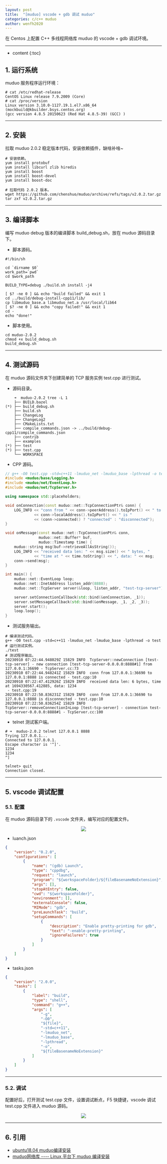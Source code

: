 ```yaml
---
layout: post
title:  "[muduo] vscode + gdb 调试 muduo"
categories: c/c++ muduo
author: wenfh2020
---
```


在 Centos 上配置 C++ 多线程网络库 muduo 的 vscode + gdb 调试环境。



---

* content
{:toc}

## 1. 运行系统

muduo 服务程序运行环境：

```shell
# cat /etc/redhat-release
CentOS Linux release 7.9.2009 (Core)
# cat /proc/version
Linux version 3.10.0-1127.19.1.el7.x86_64 (mockbuild@kbuilder.bsys.centos.org) 
(gcc version 4.8.5 20150623 (Red Hat 4.8.5-39) (GCC) )
```

---

## 2. 安装

拉取 muduo 2.0.2 稳定版本代码，安装依赖插件，缺啥补啥~

```shell
# 安装依赖。
yum install protobuf
yum install libcurl zlib hiredis
yum install boost
yum install boost-devel
yum install boost-doc

# 拉取代码 2.0.2 版本。
wget https://github.com/chenshuo/muduo/archive/refs/tags/v2.0.2.tar.gz
tar zxf v2.0.2.tar.gz
```

---

## 3. 编译脚本

编写 muduo debug 版本的编译脚本 build_debug.sh，放在 muduo 源码目录下。

* 脚本源码。

```shell
#!/bin/sh

cd `dirname $0`
work_path=`pwd`
cd $work_path

BUILD_TYPE=debug ./build.sh install -j4

[ $? -ne 0 ] && echo "build failed" && exit 1
cd ../build/debug-install-cpp11/lib/
cp libmuduo_base.a libmuduo_net.a /usr/local/lib64
[ $? -ne 0 ] && echo "copy failed!" && exit 1
cd -
echo "done!"
```

* 脚本使用。

```shell
cd muduo-2.0.2
chmod +x build_debug.sh
build_debug.sh
```

---

## 4. 测试源码

在 muduo 源码文件夹下创建简单的 TCP 服务实例 test.cpp 进行测试。

* 源码目录。

```shell
    ➜  muduo-2.0.2 tree -L 1
    ├── BUILD.bazel
(*) ├── build_debug.sh
    ├── build.sh
    ├── ChangeLog
    ├── ChangeLog2
    ├── CMakeLists.txt
    ├── compile_commands.json -> ../build/debug-cpp11/compile_commands.json
    ├── contrib
    ├── examples
(*) ├── test
(*) ├── test.cpp
    └── WORKSPACE
```

* CPP 源码。

```cpp
// g++ -O0 test.cpp -std=c++11 -lmuduo_net -lmuduo_base -lpthread -o test
#include <muduo/base/Logging.h>
#include <muduo/net/EventLoop.h>
#include <muduo/net/TcpServer.h>

using namespace std::placeholders;

void onConnection(const muduo::net::TcpConnectionPtr& conn) {
    LOG_INFO << "conn from " << conn->peerAddress().toIpPort() << " to "
             << conn->localAddress().toIpPort() << " is "
             << (conn->connected() ? "connected" : "disconnected");
}

void onMessage(const muduo::net::TcpConnectionPtr& conn,
               muduo::net::Buffer* buf,
               muduo::Timestamp time) {
    muduo::string msg(buf->retrieveAllAsString());
    LOG_INFO << "received data len: " << msg.size() << " bytes, "
             << "time at " << time.toString() << ", data: " << msg;
    conn->send(msg);
}

int main() {
    muduo::net::EventLoop loop;
    muduo::net::InetAddress listen_addr(8888);
    muduo::net::TcpServer server(&loop, listen_addr, "test-tcp-server");

    server.setConnectionCallback(std::bind(&onConnection, _1));
    server.setMessageCallback(std::bind(&onMessage, _1, _2, _3));
    server.start();
    loop.loop();
}
```

* 测试服务输出。

```shell
# 编译测试代码。
g++ -O0 test.cpp -std=c++11 -lmuduo_net -lmuduo_base -lpthread -o test
# 运行测试实例。
./test
# 测试程序输出。
20230910 07:22:44.948029Z 15829 INFO  TcpServer::newConnection [test-tcp-server] - new connection [test-tcp-server-0.0.0.0:8888#1] from 127.0.0.1:36690 - TcpServer.cc:73
20230910 07:22:44.948241Z 15829 INFO  conn from 127.0.0.1:36690 to 127.0.0.1:8888 is connected - test.cpp:10
20230910 07:22:47.412926Z 15829 INFO  received data len: 6 bytes, time at 1694330567.412885, data: 1234
 - test.cpp:19
20230910 07:22:50.836231Z 15829 INFO  conn from 127.0.0.1:36690 to 127.0.0.1:8888 is disconnected - test.cpp:10
20230910 07:22:50.836254Z 15829 INFO  TcpServer::removeConnectionInLoop [test-tcp-server] - connection test-tcp-server-0.0.0.0:8888#1 - TcpServer.cc:100
```

* telnet 测试客户端。

```shell
# ➜  muduo-2.0.2 telnet 127.0.0.1 8888
Trying 127.0.0.1...
Connected to 127.0.0.1.
Escape character is '^]'.
1234
1234
^]

telnet> quit
Connection closed.
```

---

## 5. vscode 调试配置

### 5.1. 配置

在 muduo 源码目录下的 `.vscode` 文件夹，编写对应的配置文件。

<div align=center><img src="/images/2023/2023-09-10-10-05-09.png" data-action="zoom"></div>

* luanch.json

```json
{
    "version": "0.2.0",
    "configurations": [
        {
            "name": "(gdb) Launch",
            "type": "cppdbg",
            "request": "launch",
            "program": "${workspaceFolder}/${fileBasenameNoExtension}",
            "args": [],
            "stopAtEntry": false,
            "cwd": "${workspaceFolder}",
            "environment": [],
            "externalConsole": false,
            "MIMode": "gdb",
            "preLaunchTask": "build",
            "setupCommands": [
                {
                    "description": "Enable pretty-printing for gdb",
                    "text": "-enable-pretty-printing",
                    "ignoreFailures": true
                }
            ]
        }
    ]
}
```

* tasks.json

```json
{
    "version": "2.0.0",
    "tasks": [
        {
            "label": "build",
            "type": "shell",
            "command": "g++",
            "args": [
                "-g",
                "-O0",
                "${file}",
                "-std=c++11",
                "-lmuduo_net",
                "-lmuduo_base",
                "-lpthread",
                "-o",
                "${fileBasenameNoExtension}"
            ]
        }
    ]
}
```

---

### 5.2. 调试

配置好后，打开测试 test.cpp 文件，设置调试断点，F5 快捷键，vscode 调试 test.cpp 文件进入 muduo 源码。

<div align=center><img src="/images/2023/2023-09-10-10-03-54.png" data-action="zoom"></div>

---

## 6. 引用

* [ubuntu18.04 muduo编译安装](https://blog.csdn.net/u013944212/article/details/88086804)
* [muduo网络库 ---- Linux 平台下 muduo 编译安装](https://blog.csdn.net/JACKSONMHLK/article/details/122089545)